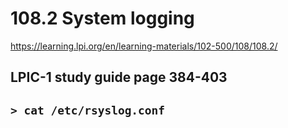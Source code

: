 # 108.2 System logging
https://learning.lpi.org/en/learning-materials/102-500/108/108.2/

LPIC-1 study guide page 384-403
---
`> cat /etc/rsyslog.conf`
---
